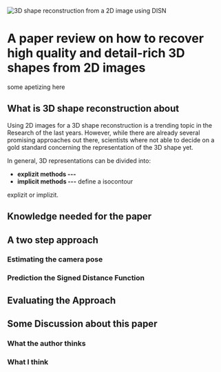 ![3D shape reconstruction from a 2D image using DISN](tmp)
# A paper review on how to recover high quality and detail-rich 3D shapes from 2D images
some apetizing here
## What is 3D shape reconstruction about
Using 2D images for a 3D shape reconstruction is a trending topic in the Research of the last  years. However, while there are already several promising approaches out there, scientists where not able to decide on a gold standard concerning the representation of the 3D shape yet.

In general, 3D representations can be divided into:

 - **explizit methods ---**
 - **implicit methods ---** define a isocontour

explizit or implizit.
## Knowledge needed for the paper
## A two step approach

### Estimating the camera pose

### Prediction the Signed Distance Function

## Evaluating the Approach

## Some Discussion about this paper

### What the author thinks

### What I think

<!--stackedit_data:
eyJoaXN0b3J5IjpbLTg2MDMxNDIyMCwxMzM2NzYxMTE2LC0xMD
czNTc3NDUyLDIwMDAyODA4MDEsLTY2OTU0NDg1NiwyMzMxOTI5
N119
-->